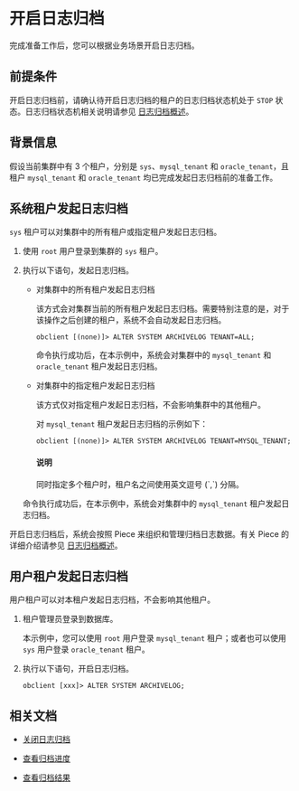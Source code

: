 # 开启日志归档

完成准备工作后，您可以根据业务场景开启日志归档。

## 前提条件

开启日志归档前，请确认待开启日志归档的租户的日志归档状态机处于 `STOP` 状态。日志归档状态机相关说明请参见 [日志归档概述](../300.log-archive/100.overview-of-log-archive.md)。

## 背景信息

假设当前集群中有 3 个租户，分别是 `sys`、`mysql_tenant` 和 `oracle_tenant`，且租户 `mysql_tenant` 和 `oracle_tenant` 均已完成发起日志归档前的准备工作。

## 系统租户发起日志归档

`sys` 租户可以对集群中的所有租户或指定租户发起日志归档。

1. 使用 `root` 用户登录到集群的 `sys` 租户。

2. 执行以下语句，发起日志归档。

    *  对集群中的所有租户发起日志归档

        该方式会对集群当前的所有租户发起日志归档。需要特别注意的是，对于该操作之后创建的租户，系统不会自动发起日志归档。

        ```shell
        obclient [(none)]> ALTER SYSTEM ARCHIVELOG TENANT=ALL;
        ```

        命令执行成功后，在本示例中，系统会对集群中的 `mysql_tenant` 和 `oracle_tenant` 租户发起日志归档。

    * 对集群中的指定租户发起日志归档

        该方式仅对指定租户发起日志归档，不会影响集群中的其他租户。

        对 `mysql_tenant` 租户发起日志归档的示例如下：

        ```shell
        obclient [(none)]> ALTER SYSTEM ARCHIVELOG TENANT=MYSQL_TENANT;
        ```

        <main id="notice" type='explain'>
        <h4>说明</h4>
        <p>同时指定多个租户时，租户名之间使用英文逗号 (`,`) 分隔。</p>
        </main>

    命令执行成功后，在本示例中，系统会对集群中的 `mysql_tenant` 租户发起日志归档。

开启日志归档后，系统会按照 Piece 来组织和管理归档日志数据。有关 Piece 的详细介绍请参见 [日志归档概述](../300.log-archive/100.overview-of-log-archive.md)。

## 用户租户发起日志归档

用户租户可以对本租户发起日志归档，不会影响其他租户。

1. 租户管理员登录到数据库。

    本示例中，您可以使用 `root` 用户登录 `mysql_tenant` 租户；或者也可以使用 `sys` 用户登录 `oracle_tenant` 租户。

2. 执行以下语句，开启日志归档。

    ```shell
    obclient [xxx]> ALTER SYSTEM ARCHIVELOG;
    ```

## 相关文档

* [关闭日志归档](../300.log-archive/400.stop-log-archive.md)

* [查看归档进度](../300.log-archive/600.view-log-archive-progress.md)

* [查看归档结果](../300.log-archive/700.view-log-archive-history.md)
